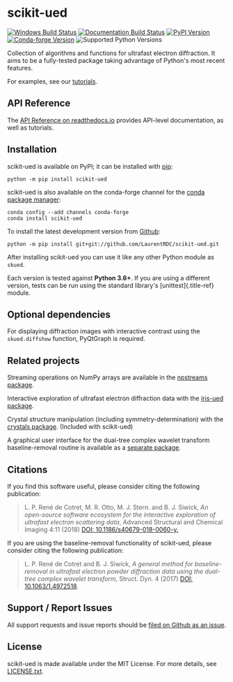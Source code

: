 scikit-ued
==========

[![Windows Build Status](https://img.shields.io/appveyor/ci/LaurentRDC/scikit-ued/master.svg)](https://ci.appveyor.com/project/LaurentRDC/scikit-ued) [![Documentation Build Status](https://readthedocs.org/projects/scikit-ued/badge/?version=master)](http://scikit-ued.readthedocs.io) [![PyPI Version](https://img.shields.io/pypi/v/scikit-ued.svg)](https://pypi.org/project/scikit-ued/) [![Conda-forge Version](https://img.shields.io/conda/vn/conda-forge/scikit-ued.svg)](https://anaconda.org/conda-forge/scikit-ued) ![Supported Python Versions](https://img.shields.io/pypi/pyversions/scikit-ued.svg)

Collection of algorithms and functions for ultrafast electron
diffraction. It aims to be a fully-tested package taking advantage of
Python\'s most recent features.

For examples, see our
[tutorials](https://scikit-ued.readthedocs.io/en/latest/tutorials/index.html).

API Reference
-------------

The [API Reference on readthedocs.io](https://scikit-ued.readthedocs.io)
provides API-level documentation, as well as tutorials.

Installation
------------

scikit-ued is available on PyPI; it can be installed with
[pip](https://pip.pypa.io):

    python -m pip install scikit-ued

scikit-ued is also available on the conda-forge channel for the [conda
package manager](https://conda.io/docs/):

    conda config --add channels conda-forge
    conda install scikit-ued

To install the latest development version from
[Github](https://github.com/LaurentRDC/scikit-ued):

    python -m pip install git+git://github.com/LaurentRDC/scikit-ued.git

After installing scikit-ued you can use it like any other Python module
as `skued`.

Each version is tested against **Python 3.6+**. If you are using a
different version, tests can be run using the standard library\'s
[unittest]{.title-ref} module.

Optional dependencies
---------------------

For displaying diffraction images with interactive contrast using the
`skued.diffshow` function, PyQtGraph is required.

Related projects
----------------

Streaming operations on NumPy arrays are available in the [npstreams
package](https://pypi.org/pypi/npstreams).

Interactive exploration of ultrafast electron diffraction data with the
[iris-ued package](https://pypi.org/project/iris-ued/).

Crystal structure manipulation (including symmetry-determination) with
the [crystals package](https://pypi.org/project/crystals/). (Included
with scikit-ued)

A graphical user interface for the dual-tree complex wavelet transform
baseline-removal routine is available as a [separate
package](https://pypi.org/pypi/dtgui).

Citations
---------

If you find this software useful, please consider citing the following
publication:

> L. P. René de Cotret, M. R. Otto, M. J. Stern. and B. J. Siwick, *An open-source software ecosystem for the interactive exploration of ultrafast electron scattering data*, Advanced Structural and Chemical Imaging 4:11 (2018) [DOI: 10.1186/s40679-018-0060-y.](https://ascimaging.springeropen.com/articles/10.1186/s40679-018-0060-y)

If you are using the baseline-removal functionality of scikit-ued,
please consider citing the following publication:

> L. P. René de Cotret and B. J. Siwick, *A general method for baseline-removal in ultrafast electron powder diffraction data using the dual-tree complex wavelet transform*, Struct. Dyn. 4 (2017) [DOI: 10.1063/1.4972518](https://doi.org/10.1063/1.4972518).


Support / Report Issues
-----------------------

All support requests and issue reports should be [filed on Github as an
issue](https://github.com/LaurentRDC/scikit-ued/issues).

License
-------

scikit-ued is made available under the MIT License. For more details,
see
[LICENSE.txt](https://github.com/LaurentRDC/scikit-ued/blob/master/LICENSE.txt).
